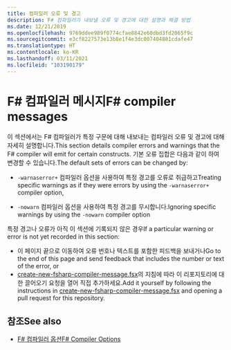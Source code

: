 ```yaml
---
title: 컴파일러 오류 및 경고
description: F# 컴파일러가 내보낼 오류 및 경고에 대한 설명과 해결 방법
ms.date: 12/21/2019
ms.openlocfilehash: 9769ddee989f0774cfae8842e60dbd3fd2065f9c
ms.sourcegitcommit: e3cf8227573e13b8e1f4e3dc007404881cdafe47
ms.translationtype: HT
ms.contentlocale: ko-KR
ms.lasthandoff: 03/11/2021
ms.locfileid: "103190179"
---
```

# <a name="f-compiler-messages"></a><span data-ttu-id="277ea-103">F# 컴파일러 메시지</span><span class="sxs-lookup"><span data-stu-id="277ea-103">F# compiler messages</span></span>

<span data-ttu-id="277ea-104">이 섹션에서는 F# 컴파일러가 특정 구문에 대해 내보내는 컴파일러 오류 및 경고에 대해 자세히 설명합니다.</span><span class="sxs-lookup"><span data-stu-id="277ea-104">This section details compiler errors and warnings that the F# compiler will emit for certain constructs.</span></span> <span data-ttu-id="277ea-105">기본 오류 집합은 다음과 같이 하여 변경할 수 있습니다.</span><span class="sxs-lookup"><span data-stu-id="277ea-105">The default sets of errors can be changed by:</span></span>

- <span data-ttu-id="277ea-106">`-warnaserror+` 컴파일러 옵션을 사용하여 특정 경고를 오류로 취급하고</span><span class="sxs-lookup"><span data-stu-id="277ea-106">Treating specific warnings as if they were errors by using the `-warnaserror+` compiler option,</span></span>

- <span data-ttu-id="277ea-107">`-nowarn` 컴파일러 옵션을 사용하여 특정 경고를 무시합니다.</span><span class="sxs-lookup"><span data-stu-id="277ea-107">Ignoring specific warnings by using the `-nowarn` compiler option</span></span>

<span data-ttu-id="277ea-108">특정 경고나 오류가 아직 이 섹션에 기록되지 않은 경우</span><span class="sxs-lookup"><span data-stu-id="277ea-108">If a particular warning or error is not yet recorded in this section:</span></span>

- <span data-ttu-id="277ea-109">이 페이지 끝으로 이동하여 오류 번호나 텍스트를 포함한 피드백을 보내거나</span><span class="sxs-lookup"><span data-stu-id="277ea-109">Go to the end of this page and send feedback that includes the number or text of the error, or</span></span>
- <span data-ttu-id="277ea-110">[create-new-fsharp-compiler-message.fsx](https://github.com/dotnet/docs/blob/main/docs/fsharp/language-reference/compiler-messages/util/create-new-fsharp-compiler-message.fsx)의 지침에 따라 이 리포지토리에 대한 끌어오기 요청을 열어 직접 추가하세요.</span><span class="sxs-lookup"><span data-stu-id="277ea-110">Add it yourself by following the instructions in [create-new-fsharp-compiler-message.fsx](https://github.com/dotnet/docs/blob/main/docs/fsharp/language-reference/compiler-messages/util/create-new-fsharp-compiler-message.fsx) and opening a pull request for this repository.</span></span>

## <a name="see-also"></a><span data-ttu-id="277ea-111">참조</span><span class="sxs-lookup"><span data-stu-id="277ea-111">See also</span></span>

- [<span data-ttu-id="277ea-112">F# 컴파일러 옵션</span><span class="sxs-lookup"><span data-stu-id="277ea-112">F# Compiler Options</span></span>](../compiler-options.md)
